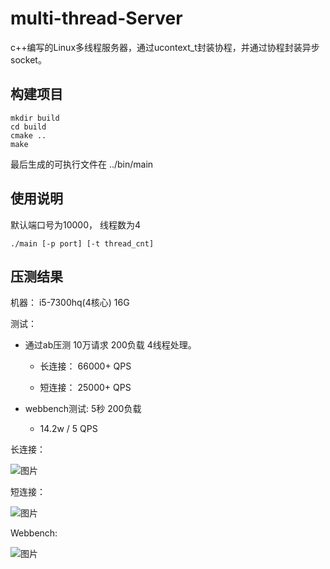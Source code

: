 # multi-thread-Server
c++编写的Linux多线程服务器，通过ucontext_t封装协程，并通过协程封装异步socket。


## 构建项目
```
mkdir build
cd build
cmake ..
make
```
最后生成的可执行文件在 ../bin/main


## 使用说明
默认端口号为10000， 线程数为4
```
./main [-p port] [-t thread_cnt]
```


## 压测结果
机器： i5-7300hq(4核心) 16G

测试： 
- 通过ab压测 10万请求 200负载 4线程处理。

  - 长连接： 66000+ QPS

  - 短连接： 25000+ QPS

- webbench测试: 5秒 200负载

  - 14.2w / 5 QPS

长连接：

![图片](https://github.com/vampDra/multi-thread-Server/blob/main/%E5%8E%8B%E6%B5%8B%E7%BB%93%E6%9E%9C/long_connection.jpg)

短连接：

![图片](https://github.com/vampDra/multi-thread-Server/blob/main/%E5%8E%8B%E6%B5%8B%E7%BB%93%E6%9E%9C/short_connection.jpg)

Webbench:

![图片](https://github.com/vampDra/multi-thread-Server/blob/main/%E5%8E%8B%E6%B5%8B%E7%BB%93%E6%9E%9C/webbench.jpg)
